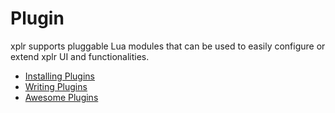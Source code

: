 Plugin
======

xplr supports pluggable Lua modules that can be used to easily configure or
extend xplr UI and functionalities.

- [Installing Plugins](installing-plugins.md)
- [Writing Plugins](writing-plugins.md)
- [Awesome Plugins](awesome-plugins.md)
